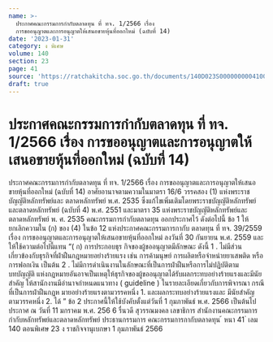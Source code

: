 ```yaml
---
name: >-
  ประกาศคณะกรรมการกำกับตลาดทุน ที่ ทจ. 1/2566 เรื่อง
  การขออนุญาตและการอนุญาตให้เสนอขายหุ้นที่ออกใหม่ (ฉบับที่ 14)
date: '2023-01-31'
category: ง พิเศษ
volume: 140
section: 23
page: 41
source: 'https://ratchakitcha.soc.go.th/documents/140D023S0000000004100.pdf'
draft: true
---
```


# ประกาศคณะกรรมการกำกับตลาดทุน ที่ ทจ. 1/2566 เรื่อง การขออนุญาตและการอนุญาตให้เสนอขายหุ้นที่ออกใหม่ (ฉบับที่ 14)

ประกาศคณะกรรมการกำกับตลาดทุน ที่ ทจ. 1/2566 เรื่อง การขออนุญาตและการอนุญาตให้เสนอขายหุ้นที่ออกใหม่ (ฉบับที่ 14) อาศัยอานาจตามความในมาตรา 16/6 วรรคสอง (1) แห่งพระราชบัญญัติหลักทรัพย์และ ตลาดหลักทรัพย์ พ.ศ. 2535 ซึ่งแก้ไขเพิ่มเติมโดยพระราชบัญญัติหลักทรัพย์และตลาดหลักทรัพย์ (ฉบับที่ 4) พ.ศ. 2551 และมาตรา 35 แห่งพระราชบัญญัติหลักทรัพย์และตลาดหลักทรัพย์ พ. ศ. 2535 คณะกรรมการกำกับตลาดทุน ออกประกาศไว้ ดังต่อไปนี้ ข้อ 1 ให้ยกเลิกความใน (ก) ของ (4) ในข้อ 12 แห่งประกาศคณะกรรมการกากับ ตลาดทุน ที่ ทจ. 39/2559 เรื่อง การขออนุญาตและการอนุญาตให้เสนอขายหุ้นที่ออกใหม่ ลงวันที่ 30 กันยายน พ.ศ. 2559 และให้ใช้ความต่อไปนี้แทน “( ก) การประกอบธุร กิจของผู้ขออนุญาตมีลักษณะ ดังนี้ 1 . ไม่มีส่วนเกี่ยวข้องกับธุรกิจที่ฝ่าฝืนกฎหมายอย่างร้ายแรง เช่น การค้ามนุษย์ การผลิตหรือจำหน่ายยาเสพติด หรือการฟอกเงิน เป็นต้น 2 . ไม่มีการดำเนินงานในลักษณะที่เป็นการฝ่าฝืนหรือการไม่ปฏิบัติตามบทบัญญัติ แห่งกฎหมายอันอาจเป็นเหตุให้ธุรกิจของผู้ขออนุญาตได้รับผลกระทบอย่างร้ายแรงและมีนัยสำคัญ ให้สานักงานมีอำนาจกำหนดแนวทาง ( guideline ) ในรายละเอียดเกี่ยวกับการพิจารณา กรณีที่เป็นการฝ่าฝืนกฎห มายอย่างร้ายแรงตามวรรคหนึ่ง 1. และผลกระทบอย่างร้ายแรงและ มีนัยสำคัญตามวรรคหนึ่ง 2. ได้ ” ข้อ 2 ประกาศนี้ให้ใช้บังคับตั้งแต่วันที่ 1 กุมภาพันธ์ พ.ศ. 2566 เป็นต้นไป ประกาศ ณ วันที่ 11 มกราคม พ.ศ. 256 6 รื่นวดี สุวรรณมงคล เลขาธิการ สำนักงานคณะกรรมการกำกับหลักทรัพย์และตลาดหลักทรัพย์ ประธานกรรมการ คณะกรรมการกากับตลาดทุน ้ หนา 41 ่ เลม 140 ตอนพิเศษ 23 ง ราชกิจจานุเบกษา 1 กุมภาพันธ์ 2566
